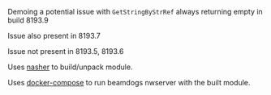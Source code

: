 Demoing a potential issue with `GetStringByStrRef` always returning empty in build 8193.9

Issue also present in 8193.7

Issue not present in 8193.5, 8193.6

Uses [nasher](https://github.com/squattingmonk/nasher.nim) to build/unpack module.

Uses [docker-compose](https://docs.docker.com/compose/install/) to run beamdogs nwserver with the built module.

